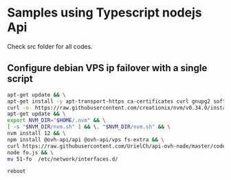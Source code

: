 # Samples using Typescript nodejs Api

Check src folder for all codes.

## Configure debian VPS ip failover with a single script

```bash
apt-get update && \
apt-get install -y apt-transport-https ca-certificates curl gnupg2 software-properties-common && \
curl -o- https://raw.githubusercontent.com/creationix/nvm/v0.34.0/install.sh | bash && \
apt-get update && \
export NVM_DIR="$HOME/.nvm" && \
[ -s "$NVM_DIR/nvm.sh" ] && \. "$NVM_DIR/nvm.sh" && \
nvm install 12 && \
npm install @ovh-api/api @ovh-api/vps fs-extra && \
curl https://raw.githubusercontent.com/UrielCh/api-ovh-node/master/code/sample/dist/vps-debian-failover.js > fo.js && \
node fo.js && \
mv 51-fo  /etc/network/interfaces.d/

reboot
```

